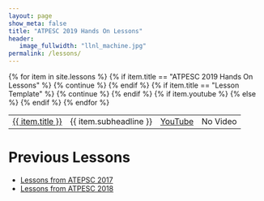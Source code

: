 ```yaml
---
layout: page
show_meta: false
title: "ATPESC 2019 Hands On Lessons"
header:
   image_fullwidth: "llnl_machine.jpg"
permalink: /lessons/
---
```


<table>
{% for item in site.lessons %}
    {% if item.title == "ATPESC 2019 Hands On Lessons" %}
        {% continue %}
    {% endif %}
    {% if item.title == "Lesson Template" %}
        {% continue %}
    {% endif %}
    <tr>
    <td><a href="{{ site.url }}{{ site.baseurl }}{{ item.url }}">{{ item.title }}</a></td>
    <td>{{ item.subheadline }}</td>
    {% if item.youtube %}
        <td><a href="{{ item.youtube }}">YouTube</a></td>
    {% else %}
        <td>No Video</td>
    {% endif %}
    </tr>
{% endfor %}
</table>

# Previous Lessons
* [Lessons from ATEPSC 2017](https://xsdk-project.github.io/HandsOnLessons/lessons/lessons.html)
* [Lessons from ATPESC 2018](https://xsdk-project.github.io/ATPESC2018HandsOnLessons/)
